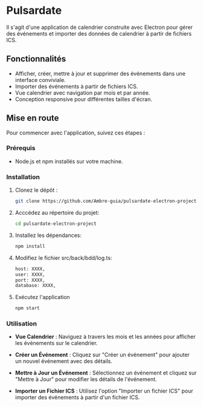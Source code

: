 # Pulsardate

Il s'agit d'une application de calendrier construite avec Electron pour gérer des événements et importer des données de calendrier à partir de fichiers ICS.

## Fonctionnalités

- Afficher, créer, mettre à jour et supprimer des événements dans une interface conviviale.
- Importer des événements à partir de fichiers ICS.
- Vue calendrier avec navigation par mois et par année.
- Conception responsive pour différentes tailles d'écran.

## Mise en route

Pour commencer avec l'application, suivez ces étapes :

### Prérequis

- Node.js et npm installés sur votre machine.

### Installation

1. Clonez le dépôt :

   ```bash
   git clone https://github.com/Ambre-guia/pulsardate-electron-project.git
   ```

2. Acccédez au répertoire du projet: 

    ```bash
    cd pulsardate-electron-project
    ```

3. Installez les dépendances:

    ```bash 
    npm install 
    ```

4. Modifiez le fichier src/back/bdd/log.ts:

    ```bash 
    host: XXXX,
    user: XXXX,
    port: XXXX,
    database: XXXX, 
    ```

5. Exécutez l'application

    ```bash
    npm start
    ```

### Utilisation

- **Vue Calendrier** : Naviguez à travers les mois et les années pour afficher les événements sur le calendrier.

- **Créer un Événement** : Cliquez sur "Créer un événement" pour ajouter un nouvel événement avec des détails.

- **Mettre à Jour un Événement** : Sélectionnez un événement et cliquez sur "Mettre à Jour" pour modifier les détails de l'événement.

- **Importer un Fichier ICS** : Utilisez l'option "Importer un fichier ICS" pour importer des événements à partir d'un fichier ICS.
